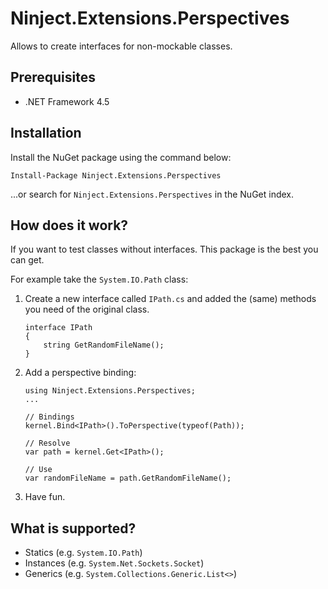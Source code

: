 # Ninject.Extensions.Perspectives

Allows to create interfaces for non-mockable classes.

## Prerequisites

- .NET Framework 4.5

## Installation

Install the NuGet package using the command below:

```
Install-Package Ninject.Extensions.Perspectives
```

...or search for `Ninject.Extensions.Perspectives` in the NuGet index.

## How does it work?

If you want to test classes without interfaces. This package is the best you can get. 

For example take the `System.IO.Path` class:

1. Create a new interface called `IPath.cs` and added the (same) methods you need of the original class.
    ```
    interface IPath 
    {
        string GetRandomFileName();
    }
    ```
2. Add a perspective binding:
    ```
    using Ninject.Extensions.Perspectives;
    ...
    
    // Bindings
    kernel.Bind<IPath>().ToPerspective(typeof(Path));
    
    // Resolve
    var path = kernel.Get<IPath>();
    
    // Use
    var randomFileName = path.GetRandomFileName();
    ```
3. Have fun.

## What is supported?

- Statics (e.g. `System.IO.Path`)
- Instances (e.g. `System.Net.Sockets.Socket`)
- Generics (e.g. `System.Collections.Generic.List<>`)